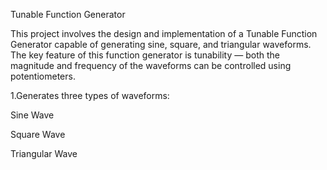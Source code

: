 Tunable Function Generator

This project involves the design and implementation of a Tunable Function Generator capable of generating sine, square, and triangular waveforms. The key feature of this function generator is tunability — both the magnitude and frequency of the waveforms can be controlled using potentiometers.

1.Generates three types of waveforms:

Sine Wave

Square Wave

Triangular Wave
